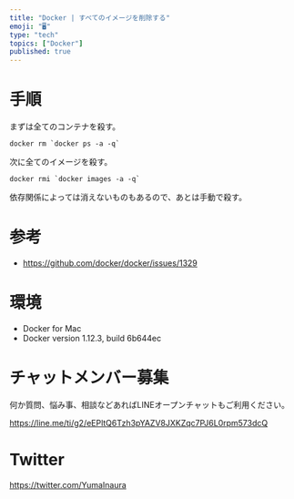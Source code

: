 ```yaml
---
title: "Docker | すべてのイメージを削除する"
emoji: "🖥"
type: "tech"
topics: ["Docker"]
published: true
---
```


# 手順

まずは全てのコンテナを殺す。

```
docker rm `docker ps -a -q`
```

次に全てのイメージを殺す。

```
docker rmi `docker images -a -q`
```

依存関係によっては消えないものもあるので、あとは手動で殺す。

# 参考

- https://github.com/docker/docker/issues/1329

# 環境

- Docker for Mac
- Docker version 1.12.3, build 6b644ec








<!-- Update From Qiita API -->

# チャットメンバー募集


何か質問、悩み事、相談などあればLINEオープンチャットもご利用ください。

https://line.me/ti/g2/eEPltQ6Tzh3pYAZV8JXKZqc7PJ6L0rpm573dcQ





# Twitter


https://twitter.com/YumaInaura


<!-- Update From Qiita API -->



